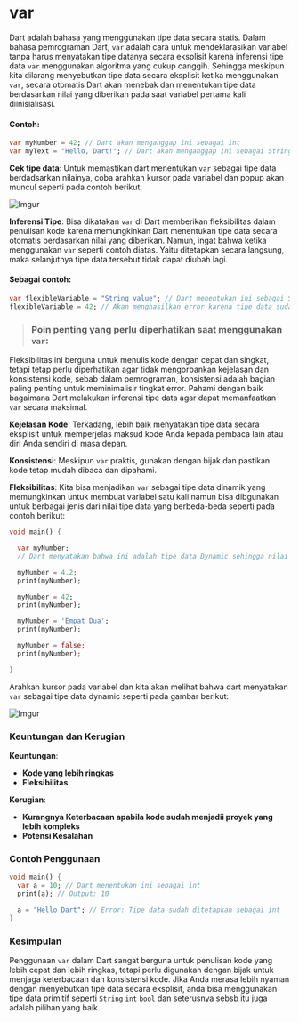 # var

Dart adalah bahasa yang menggunakan tipe data secara statis. Dalam bahasa pemrograman Dart, `var` adalah cara untuk mendeklarasikan variabel tanpa harus menyatakan tipe datanya secara eksplisit karena inferensi tipe data `var` menggunakan algoritma yang cukup canggih. Sehingga meskipun kita dilarang menyebutkan tipe data secara eksplisit ketika menggunakan `var`, secara otomatis Dart akan menebak dan menentukan tipe data berdasarkan nilai yang diberikan pada saat variabel pertama kali diinisialisasi.

#### Contoh:

```dart
var myNumber = 42; // Dart akan menganggap ini sebagai int
var myText = "Hello, Dart!"; // Dart akan menganggap ini sebagai String
```

**Cek tipe data**: Untuk memastikan dart menentukan `var` sebagai tipe data berdadsarkan nilainya, coba arahkan kursor pada variabel dan popup akan muncul seperti pada contoh berikut:

![Imgur](https://files.catbox.moe/mjtri1.png "jika gambar tidak muncul,")

**Inferensi Tipe**:
Bisa dikatakan `var` di Dart memberikan fleksibilitas dalam penulisan kode karena memungkinkan Dart menentukan tipe data secara otomatis berdasarkan nilai yang diberikan. Namun, ingat bahwa ketika menggunakan `var` seperti contoh diatas. Yaitu ditetapkan secara langsung, maka selanjutnya tipe data tersebut tidak dapat diubah lagi.

#### Sebagai contoh:

```dart
var flexibleVariable = "String value"; // Dart menentukan ini sebagai String
flexibleVariable = 42; // Akan menghasilkan error karena tipe data sudah ditentukan sebagai String
```

> ### Poin penting yang perlu diperhatikan saat menggunakan `var`:

Fleksibilitas ini berguna untuk menulis kode dengan cepat dan singkat, tetapi tetap perlu diperhatikan agar tidak mengorbankan kejelasan dan konsistensi kode, sebab dalam pemrograman, konsistensi adalah bagian paling penting untuk meminimalisir tingkat error. Pahami dengan baik bagaimana Dart melakukan inferensi tipe data agar dapat memanfaatkan `var` secara maksimal.

**Kejelasan Kode**: Terkadang, lebih baik menyatakan tipe data secara eksplisit untuk memperjelas maksud kode Anda kepada pembaca lain atau diri Anda sendiri di masa depan.

**Konsistensi**: Meskipun `var` praktis, gunakan dengan bijak dan pastikan kode tetap mudah dibaca dan dipahami.

**Fleksibilitas**: Kita bisa menjadikan `var` sebagai tipe data dinamik yang memungkinkan untuk membuat variabel satu kali namun bisa dibgunakan untuk berbagai jenis dari nilai tipe data yang berbeda-beda seperti pada contoh berikut:

```dart
void main() {

  var myNumber;
  // Dart menyatakan bahwa ini adalah tipe data Dynamic sehingga nilai dari variabel yang di daklarasikan setelahnya bisa berubah-ubah

  myNumber = 4.2;
  print(myNumber);

  myNumber = 42;
  print(myNumber);

  myNumber = 'Empat Dua';
  print(myNumber);

  myNumber = false;
  print(myNumber);

}
```

Arahkan kursor pada variabel dan kita akan melihat bahwa dart menyatakan `var` sebagai tipe data dynamic seperti pada gambar berikut:

![Imgur](https://files.catbox.moe/18htf5.png "jika gambar tidak muncul,")

### Keuntungan dan Kerugian

**Keuntungan**:

- **Kode yang lebih ringkas**
- **Fleksibilitas**

**Kerugian**:

- **Kurangnya Keterbacaan apabila kode sudah menjadii proyek yang lebih kompleks**
- **Potensi Kesalahan**

### Contoh Penggunaan

```dart
void main() {
  var a = 10; // Dart menentukan ini sebagai int
  print(a); // Output: 10

  a = "Hello Dart"; // Error: Tipe data sudah ditetapkan sebagai int
}
```

### Kesimpulan

Penggunaan `var` dalam Dart sangat berguna untuk penulisan kode yang lebih cepat dan lebih ringkas, tetapi perlu digunakan dengan bijak untuk menjaga keterbacaan dan konsistensi kode. Jika Anda merasa lebih nyaman dengan menyebutkan tipe data secara eksplisit, anda bisa menggunakan tipe data primitif seperti `String` `int` `bool` dan seterusnya sebsb itu juga adalah pilihan yang baik.
